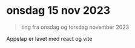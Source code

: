 # onsdag 15 nov 2023 

> ting fra onsdag og torsdag november 2023

Appelap er lavet med react og vite 